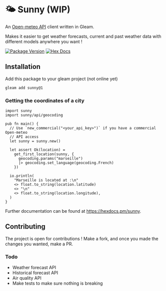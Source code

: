 # 🌤️ Sunny (WIP)

An [Open-meteo API](https://open-meteo.com/) client written in Gleam. 

Makes it easier to get weather forecasts, current and past weather data with different models anywhere you want ! 

[![Package Version](https://img.shields.io/hexpm/v/sunny)](https://hex.pm/packages/sunny)
[![Hex Docs](https://img.shields.io/badge/hex-docs-ffaff3)](https://hexdocs.pm/sunny/)

## Installation

Add this package to your gleam project (not online yet)

```sh
gleam add sunny@1
```

### Getting the coordinates of a city
```gleam
import sunny
import sunny/api/geocoding

pub fn main() {
  // Use `new_commercial("<your_api_key>")` if you have a commercial Open-meteo
  // API access 
  let sunny = sunny.new()

  let assert Ok(location) =
    get_first_location(sunny, {
      geocoding.params("marseille")
      |> geocoding.set_language(geocoding.French)
    })

  io.println(
    "Marseille is located at :\n"
    <> float.to_string(location.latitude)
    <> "\n"
    <> float.to_string(location.longitude),
  )
}
```

Further documentation can be found at <https://hexdocs.pm/sunny>.


## Contributing

The project is open for contributions ! Make a fork, and once you made the changes you wanted, make a PR.

### Todo 
- Weather forecast API
- Historical forecast API
- Air quality API
- Make tests to make sure nothing is breaking
